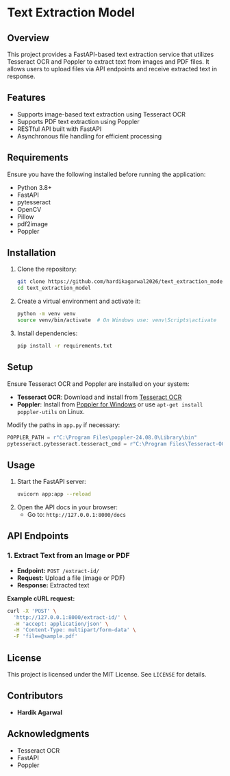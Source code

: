 # Text Extraction Model

## Overview
This project provides a FastAPI-based text extraction service that utilizes Tesseract OCR and Poppler to extract text from images and PDF files. It allows users to upload files via API endpoints and receive extracted text in response.

## Features
- Supports image-based text extraction using Tesseract OCR
- Supports PDF text extraction using Poppler
- RESTful API built with FastAPI
- Asynchronous file handling for efficient processing

## Requirements
Ensure you have the following installed before running the application:
- Python 3.8+
- FastAPI
- pytesseract
- OpenCV
- Pillow
- pdf2image
- Poppler

## Installation
1. Clone the repository:
   ```sh
   git clone https://github.com/hardikagarwal2026/text_extraction_model.git
   cd text_extraction_model
   ```
2. Create a virtual environment and activate it:
   ```sh
   python -m venv venv
   source venv/bin/activate  # On Windows use: venv\Scripts\activate
   ```
3. Install dependencies:
   ```sh
   pip install -r requirements.txt
   ```

## Setup
Ensure Tesseract OCR and Poppler are installed on your system:
- **Tesseract OCR**: Download and install from [Tesseract OCR](https://github.com/tesseract-ocr/tesseract)
- **Poppler**: Install from [Poppler for Windows](https://blog.alivate.com.au/poppler-windows/) or use `apt-get install poppler-utils` on Linux.

Modify the paths in `app.py` if necessary:
```python
POPPLER_PATH = r"C:\Program Files\poppler-24.08.0\Library\bin"
pytesseract.pytesseract.tesseract_cmd = r"C:\Program Files\Tesseract-OCR\tesseract.exe"
```

## Usage
1. Start the FastAPI server:
   ```sh
   uvicorn app:app --reload
   ```
2. Open the API docs in your browser:
   - Go to: `http://127.0.0.1:8000/docs`

## API Endpoints
### 1. Extract Text from an Image or PDF
- **Endpoint:** `POST /extract-id/`
- **Request:** Upload a file (image or PDF)
- **Response:** Extracted text

**Example cURL request:**
```sh
curl -X 'POST' \
  'http://127.0.0.1:8000/extract-id/' \
  -H 'accept: application/json' \
  -H 'Content-Type: multipart/form-data' \
  -F 'file=@sample.pdf'
```

## License
This project is licensed under the MIT License. See `LICENSE` for details.

## Contributors
- **Hardik Agarwal**

## Acknowledgments
- Tesseract OCR
- FastAPI
- Poppler

